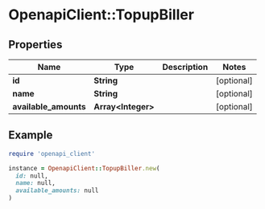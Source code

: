 # OpenapiClient::TopupBiller

## Properties

| Name | Type | Description | Notes |
| ---- | ---- | ----------- | ----- |
| **id** | **String** |  | [optional] |
| **name** | **String** |  | [optional] |
| **available_amounts** | **Array&lt;Integer&gt;** |  | [optional] |

## Example

```ruby
require 'openapi_client'

instance = OpenapiClient::TopupBiller.new(
  id: null,
  name: null,
  available_amounts: null
)
```

